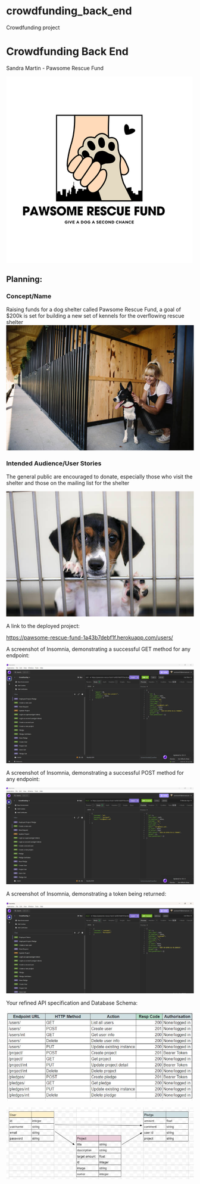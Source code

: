 # crowdfunding_back_end
Crowdfunding project
# Crowdfunding Back End
Sandra Martin - Pawsome Rescue Fund


![Logo](<pawsome rescue fund.png>)

## Planning:
### Concept/Name
Raising funds for a dog shelter called Pawsome Rescue Fund, a goal of $200k is set for building a new set of kennels for the overflowing rescue shelter
![New proposed home](<Shelted dog in new home.jpg>)


### Intended Audience/User Stories
The general public are encouraged to donate, especially those who visit the shelter and those on the mailing list for the shelter 

![Shelter Dog](<shelter dog behind bars.jpg>)


 A link to the deployed project:

https://pawsome-rescue-fund-1a43b7debf1f.herokuapp.com/users/

 A screenshot of Insomnia, demonstrating a successful GET method for any endpoint:

 ![alt text](<Deployed Project GET.jpg>) 

 A screenshot of Insomnia, demonstrating a successful POST method for any endpoint:

 ![alt text](<Deployed Project POST.jpg>)

 A screenshot of Insomnia, demonstrating a token being returned:

 ![alt text](<Deployed Token.jpg>)

Your refined API specification and Database Schema:

![alt text](<API Spec.jpg>)

![alt text](<fund schema.jpg>)


